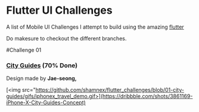 # Flutter UI Challenges

A list of Mobile UI Challenges I attempt to build using the amazing [flutter](https://flutter.io/)

Do makesure to checkout the different branches.

#Challenge 01  

### [City Guides](https://github.com/shamnex/flutter_challenges/tree/01-city-guides) (70% Done)
Design made by **Jae-seong,**

[<img src="https://github.com/shamnex/flutter_challenges/blob/01-city-guides/gifs/iphonex_travel_demo.gif>](https://dribbble.com/shots/3861169-iPhone-X-City-Guides-Concept)
